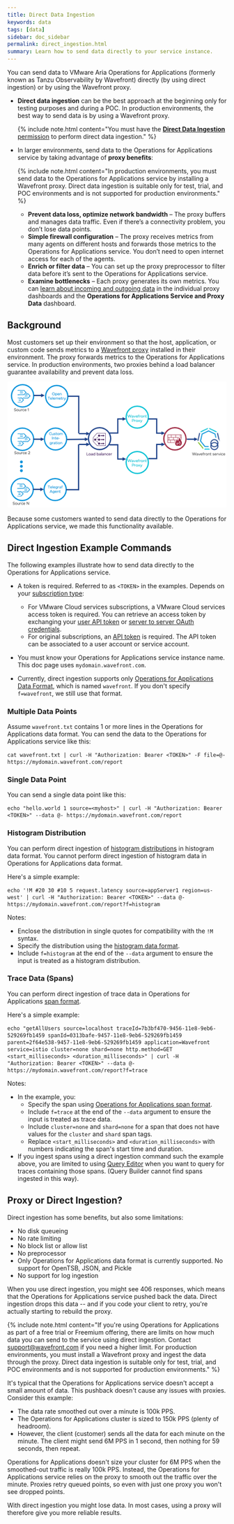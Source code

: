 ```yaml
---
title: Direct Data Ingestion
keywords: data
tags: [data]
sidebar: doc_sidebar
permalink: direct_ingestion.html
summary: Learn how to send data directly to your service instance.
---
```


You can send data to VMware Aria Operations for Applications (formerly known as Tanzu Observability by Wavefront) directly (by using direct ingestion) or by using the Wavefront proxy.

* **Direct data ingestion** can be the best approach at the beginning only for testing purposes and during a POC. In production environments, the best way to send data is by using a Wavefront proxy.

  {% include note.html content="You must have the [**Direct Data Ingestion** permission](permissions_overview.html) to perform direct data ingestion." %}

* In larger environments, send data to the Operations for Applications service by taking advantage of **proxy benefits**:

  {% include note.html content="In production environments, you must send data to the Operations for Applications service by installing a Wavefront proxy. Direct data ingestion is suitable only for test, trial, and POC environments and is not supported for production environments." %}

  * **Prevent data loss, optimize network bandwidth** – The proxy buffers and manages data traffic. Even if there’s a connectivity problem, you don’t lose data points.
  * **Simple firewall configuration** – The proxy receives metrics from many agents on different hosts and forwards those metrics to the Operations for Applications service. You don’t need to open internet access for each of the agents.
  * **Enrich or filter data** – You can set up the proxy preprocessor to filter data before it’s sent to the Operations for Applications service.
  * **Examine bottlenecks** – Each proxy generates its own metrics. You can [learn about incoming and outgoing data](monitoring_proxies.html) in the individual proxy dashboards and the **Operations for Applications Service and Proxy Data** dashboard.




## Background

Most customers set up their environment so that the host, application, or custom code sends metrics to a [Wavefront proxy](proxies.html) installed in their environment. The proxy forwards metrics to the Operations for Applications service. In production environments, two proxies behind a load balancer guarantee availability and prevent data loss.

![proxies behind load balancer](/images/proxy_deployment_load_balancer.png)

Because some customers wanted to send data directly to the Operations for Applications service, we made this functionality available.

## Direct Ingestion Example Commands

The following examples illustrate how to send data directly to the Operations for Applications service.
* A token is required. Referred to as `<TOKEN>` in the examples. Depends on your [subscription type](subscriptions-differences.html):

    - For VMware Cloud services subscriptions, a VMware Cloud services access token is required. You can retrieve an access token by exchanging your [user API token](csp_users_account_managing.html#generate-an-api-token) or [server to server OAuth credentials](csp_server_to_server_apps.html#how-server-to-server-apps-work).
    - For original subscriptions, an [API token](api_tokens.html) is required. The API token can be associated to a user account or service account.

* You must know your Operations for Applications service instance name. This doc page uses `mydomain.wavefront.com`.
* Currently, direct ingestion supports only [Operations for Applications Data Format](wavefront_data_format.html), which is named `wavefront`. If you don't specify `f=wavefront`, we still use that format.

### Multiple Data Points

Assume `wavefront.txt` contains 1 or more lines in the Operations for Applications data format. You can send the data to the Operations for Applications service like this:

```
cat wavefront.txt | curl -H "Authorization: Bearer <TOKEN>" -F file=@- https://mydomain.wavefront.com/report
```

### Single Data Point

You can send a single data point like this:
```
echo "hello.world 1 source=<myhost>" | curl -H "Authorization: Bearer <TOKEN>" --data @- https://mydomain.wavefront.com/report
```

### Histogram Distribution

You can perform direct ingestion of [histogram distributions](proxies_histograms.html#sending-histogram-distributions) in histogram data format. You cannot perform direct ingestion of histogram data in Operations for Applications data format.

Here's a simple example:
```
echo '!M #20 30 #10 5 request.latency source=appServer1 region=us-west' | curl -H "Authorization: Bearer <TOKEN>" --data @- https://mydomain.wavefront.com/report?f=histogram
```

Notes:
* Enclose the distribution in single quotes for compatibility with the `!M` syntax.
* Specify the distribution using the [histogram data format](proxies_histograms.html#sending-histogram-distributions).
* Include `f=histogram` at the end of the `--data` argument to ensure the input is treated as a histogram distribution.

### Trace Data (Spans)
You can perform direct ingestion of trace data in Operations for Applications [span format](trace_data_details.html#spans).

Here's a simple example:
```
echo "getAllUsers source=localhost traceId=7b3bf470-9456-11e8-9eb6-529269fb1459 spanId=0313bafe-9457-11e8-9eb6-529269fb1459 parent=2f64e538-9457-11e8-9eb6-529269fb1459 application=Wavefront service=istio cluster=none shard=none http.method=GET <start_milliseconds> <duration_milliseconds>" | curl -H "Authorization: Bearer <TOKEN>" --data @- https://mydomain.wavefront.com/report?f=trace
```

Notes:
* In the example, you:
  - Specify the span using [Operations for Applications span format](trace_data_details.html#operations-for-applications-span-format).
  - Include `f=trace` at the end of the `--data` argument to ensure the input is treated as trace data.
  - Include `cluster=none` and `shard=none` for a span that does not have values for the `cluster` and `shard` span tags.
  - Replace `<start_milliseconds>` and `<duration_milliseconds>` with numbers indicating the span's start time and duration.
* If you ingest spans using a direct ingestion command such the example above, you are limited to using [Query Editor](trace_data_query.html#trace-queries-in-query-editor) when you want to query for traces containing those spans. (Query Builder cannot find spans ingested in this way).


## Proxy or Direct Ingestion?

Direct ingestion has some benefits, but also some limitations:

* No disk queueing
* No rate limiting
* No block list or allow list
* No preprocessor
* Only Operations for Applications data format is currently supported. No support for OpenTSB, JSON, and Pickle
* No support for log ingestion

When you use direct ingestion, you might see 406 responses, which means that the Operations for Applications service pushed back the data. Direct ingestion drops this data -- and if you code your client to retry, you're actually starting to rebuild the proxy.

{% include note.html content="If you're using Operations for Applications as part of a free trial or Freemium offering, there are limits on how much data you can send to the service using direct ingestion. Contact support@wavefront.com if you need a higher limit. For production environments, you must install a Wavefront proxy and ingest the data through the proxy. Direct data ingestion is suitable only for test, trial, and POC environments and is not supported for production environments." %}

It's typical that the Operations for Applications service doesn't accept a small amount of data. This pushback doesn't cause any issues with proxies. Consider this example:

* The data rate smoothed out over a minute is 100k PPS.
* The Operations for Applications cluster is sized to 150k PPS (plenty of headroom).
* However, the client (customer) sends all the data for each minute on the minute. The client might send 6M PPS in 1 second, then nothing for 59 seconds, then repeat.

Operations for Applications doesn't size your cluster for 6M PPS when the smoothed-out traffic is really 100k PPS. Instead, the Operations for Applications service relies on the proxy to smooth out the traffic over the minute. Proxies retry queued points, so even with just one proxy you won't see dropped points.

With direct ingestion you might lose data. In most cases, using a proxy will therefore give you more reliable results.
